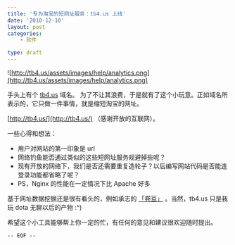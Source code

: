 ```yaml
---
title: '专为淘宝的短网址服务：tb4.us 上线'
date: '2010-12-10'
layout: post
categories:
    - 软件

type: draft
---
```


![http://tb4.us/assets/images/help/analytics.png](http://tb4.us/assets/images/help/analytics.png)

手头上有个  [tb4.us](http://tb4.us)  域名。 为了不让其浪费，于是就有了这个小玩意。正如域名所表示的，它只做一件事情，就是缩短淘宝的网址。

 [http://tb4.us/](http://tb4.us/) （感谢开放的互联网）。

一些心得和想法：

* 用户对网站的第一印象是 url
* 网络钓鱼能否通过类似的这些短网址服务规避掉些呢？
* 现有开放的网络下，我们是否还需要重复造轮子？以后编写网站代码是否能连登录功能都省略了呢？
* PS，Nginx 的性能在一定情况下比 Apache 好多


基于网址数据挖掘还是很有看头的，例如承志的 [「卷豆」](http://www.juandou.com/) 。当然，tb4.us 只是我玩 dota 无聊以后的产物 :^)

希望这个小工具能够帮上你一定的忙，有任何的意见和建议很欢迎随时提出。

`-- EOF --`

